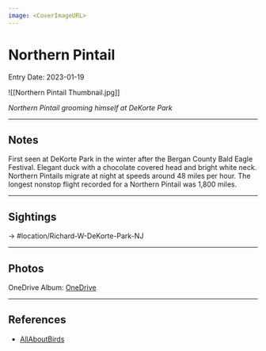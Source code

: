 ```yaml
---
image: <CoverImageURL>
---
```


# Northern Pintail
Entry Date: 2023-01-19

![[Northern Pintail Thumbnail.jpg]]

*Northern Pintail grooming himself at DeKorte Park*

---------------------------------------------------------------
## Notes

First seen at DeKorte Park in the winter after the Bergan County Bald Eagle Festival. Elegant duck with a chocolate covered head and bright white neck. Northern Pintails migrate at night at speeds around 48 miles per hour. The longest nonstop flight recorded for a Northern Pintail was 1,800 miles.

---------------------------------------------------------------
## Sightings

-> #location/Richard-W-DeKorte-Park-NJ 

---------------------------------------------------------------
## Photos
OneDrive Album: [OneDrive](https://1drv.ms/u/s!AvaIuMdCo_w-hMlYiCeXmoO3ncEoIQ?e=3MJkkd)

---------------------------------------------------------------
## References
- [AllAboutBirds](https://www.allaboutbirds.org/guide/Northern_Pintail/overview)